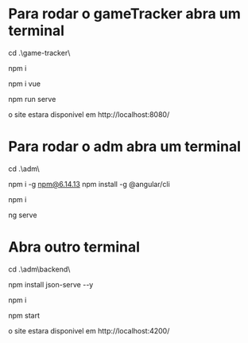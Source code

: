 # Para rodar o gameTracker  abra um terminal

cd .\game-tracker\

npm i 

npm i vue 

npm run serve

o site estara disponivel em http://localhost:8080/

# Para rodar o adm abra um terminal

cd .\adm\ 

npm i -g npm@6.14.13
npm install -g @angular/cli

npm i

ng serve


# Abra outro terminal

cd .\adm\backend\

npm install json-serve --y

npm i

npm start

o site estara disponivel em http://localhost:4200/

